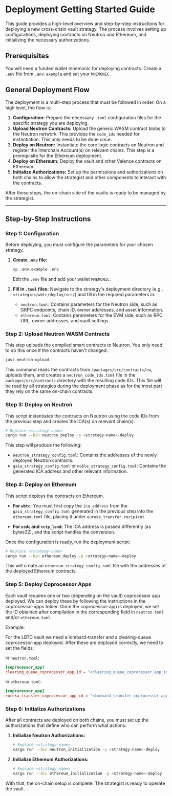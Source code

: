 # Deployment Getting Started Guide

This guide provides a high-level overview and step-by-step instructions for deploying a new cross-chain vault strategy. The process involves setting up configurations, deploying contracts on Neutron and Ethereum, and initializing the necessary authorizations.

## Prerequisites

You will need a funded wallet mnemonic for deploying contracts.
Create a `.env` file from `.env.example` and set your `MNEMONIC`.

## General Deployment Flow

The deployment is a multi-step process that must be followed in order. On a high level, the flow is:

1.  **Configuration:** Prepare the necessary `.toml` configuration files for the specific strategy you are deploying.
2.  **Upload Neutron Contracts:** Upload the generic WASM contract blobs to the Neutron network. This provides the `code_ids` needed for instantiation. This only needs to be done once.
3.  **Deploy on Neutron:** Instantiate the core logic contracts on Neutron and register the Interchain Account(s) on relevant chains. This step is a prerequisite for the Ethereum deployment.
4.  **Deploy on Ethereum:** Deploy the vault and other Valence contracts on Ethereum.
5.  **Initialize Authorizations:** Set up the permissions and authorizations on both chains to allow the strategist and other components to interact with the contracts.

After these steps, the on-chain side of the vaults is ready to be managed by the strategist.

---

## Step-by-Step Instructions

### Step 1: Configuration

Before deploying, you must configure the parameters for your chosen strategy.

1.  **Create `.env` file:**
    ```bash
    cp .env.example .env
    ```
    Edit the `.env` file and add your wallet `MNEMONIC`.

2.  **Fill in `.toml` files:** Navigate to the strategy's deployment directory (e.g., `strategies/wbtc/deploy/src/`) and fill in the required parameters in:
    - `neutron.toml`: Contains parameters for the Neutron side, such as GRPC endpoints, chain ID, owner addresses, and asset information.
    - `ethereum.toml`: Contains parameters for the EVM side, such as RPC URL, owner addresses, and vault settings.

### Step 2: Upload Neutron WASM Contracts

This step uploads the compiled smart contracts to Neutron. You only need to do this once if the contracts haven't changed.

```bash
just neutron-upload
```

This command reads the contracts from `/packages/src/contracts/cw`, uploads them, and creates a `neutron_code_ids.toml` file in the `packages/src/contracts` directory with the resulting code IDs. This file will be read by all strategies during the deployment phase as for the most part they rely on the same on-chain contracts.

### Step 3: Deploy on Neutron

This script instantiates the contracts on Neutron using the code IDs from the previous step and creates the ICA(s) on relevant chain(s).

```bash
# Replace <strategy-name>
cargo run --bin neutron_deploy -p <strategy-name>-deploy
```

This step will produce the following:
- `neutron_strategy_config.toml`: Contains the addresses of the newly deployed Neutron contracts.
- `gaia_strategy_config.toml` or `noble_strategy_config.toml`: Contains the generated ICA address and other relevant information.

### Step 4: Deploy on Ethereum

This script deploys the contracts on Ethereum.

- **For `wbtc`:** You must first copy the `ica_address` from the `gaia_strategy_config.toml` generated in the previous step into the `ethereum.toml` file, placing it under `eureka_transfer.recipient`.

- **For `usdc` and `cctp_lend`:** The ICA address is passed differently (as bytes32), and the script handles the conversion.

Once the configuration is ready, run the deployment script:

```bash
# Replace <strategy-name>
cargo run --bin ethereum_deploy -p <strategy-name>-deploy
```

This will create an `ethereum_strategy_config.toml` file with the addresses of the deployed Ethereum contracts.

### Step 5: Deploy Coprocessor Apps

Each vault requires one or two (depending on the vault) coprocessor app deployed. We can deploy these by following the instructions in the coprocessor-apps folder. Once the coprocessor-app is deployed, we set the ID obtained after compilation in the corresponding field in `neutron.toml` and/or `ethereum.toml`.

Example:

For the LBTC vault we need a lombard-transfer and a clearing-queue coprocessor-app deployed. After these are deployed correctly, we need to set the fields:

In `neutron.toml`:

```toml
[coprocessor_app]
clearing_queue_coprocessor_app_id = "<clearing_queue_coprocessor_app_id>"
```

In `ethereum.toml`:

```toml
[coprocessor_app]
eureka_transfer_coprocessor_app_id = "<lombard_transfer_coprocessor_app_id>"
```

### Step 6: Initialize Authorizations

After all contracts are deployed on both chains, you must set up the authorizations that define who can perform what actions.

1.  **Initialize Neutron Authorizations:**
    ```bash
    # Replace <strategy-name>
    cargo run --bin neutron_initialization -p <strategy-name>-deploy
    ```

2.  **Initialize Ethereum Authorizations:**
    ```bash
    # Replace <strategy-name>
    cargo run --bin ethereum_initialization -p <strategy-name>-deploy
    ```

With that, the on-chain setup is complete. The strategist is ready to operate the vault.
